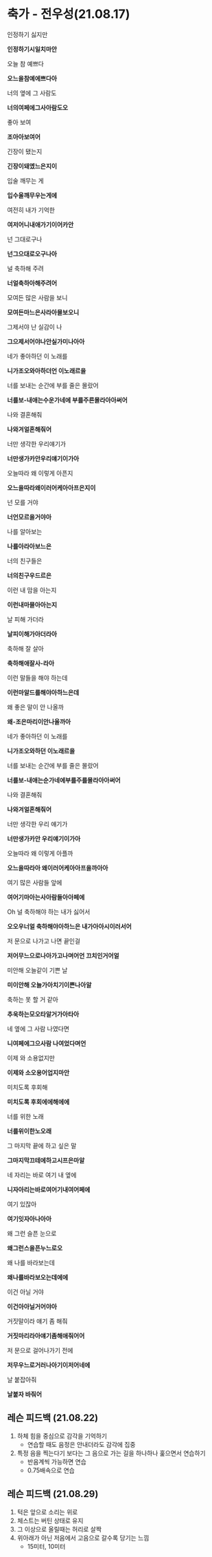 # 축가 - 전우성(21.08.17)

인정하기 싫지만

**인정하기시일치마안**

오늘 참 예쁘다

**오느을참예에쁘다아**

너의 옆에 그 사람도

**너의여페에그사아람도오**

좋아 보여

**조아아보여어**

긴장이 됐는지

**긴장이돼엤느은지이**

입술 깨무는 게

**입수울깨무우는게에**

여전히 내가 기억한

**여저어니내애가기이어카안**

넌 그대로구나

**넌그으대로오구나아**

널 축하해 주려

**너얼축하아해주려어**

모여든 많은 사람을 보니

**모여든마느은사라아믈보오니**

그제서야 난 실감이 나

**그으제서어야나안실가미나아아**

네가 좋아하던 이 노래를

**니가조오와아하더언 이노래르을**

너를 보내는 순간에 부를 줄은 몰랐어

**너를보-내애는수운가네에 부를주른몰라아아써어**

나와 결혼해줘

**나와겨얼혼해줘어**

너만 생각한 우리얘기가

**너만생가카안우리얘기이가아**

오늘따라 왜 이렇게 아픈지

**오느을따라왜이러어케아아프은지이**

넌 모를 거야

**너언모르을거야아**

나를 알아보는

**나를아라아보느은**

너의 친구들은

**너의친구우드르은**

이런 내 맘을 아는지

**이런내마믈아아는지**

날 피해 가더라

**날피이해가아더라아**

축하해 잘 살아

**축하해애잘사-라아**

이런 말들을 해야 하는데

**이런마알드를해야아하느은데**

왜 좋은 말이 안 나올까

**왜-조은마리이안나올까아**

네가 좋아하던 이 노래를

**니가조오와하던 이노래르을**

너를 보내는 순간에 부를 줄은 몰랐어

**너를보-내애는순가네에부를주를몰라아아써어**

나와 결혼해줘

**나와겨얼혼해줘어**

너만 생각한 우리 얘기가

**너만생가카안 우리얘기이가아**

오늘따라 왜 이렇게 아플까

**오느을따라아 왜이러어케아아프을까아아**

여기 많은 사람들 앞에

**여어기마아는사아람들아아페에**

Oh 널 축하해야 하는 내가 싫어서

**오오우너얼 축하해야아하느은 내가아아시이러서어**

저 문으로 나가고 나면 끝인걸

**저어무느으로나아가고나며어언 끄치인거어얼**

미안해 오늘같이 기쁜 날

**미이안해 오늘가아치기이쁜나아알**

축하는 못 할 거 같아

**추욱하는모오타알거가아타아**

네 옆에 그 사람 나였다면

**니여페에그으사람 나여었다며언**

이제 와 소용없지만

**이제와 소오용어업지마안**

미치도록 후회해

**미치도록 후회에에해에에**

너를 위한 노래

**너를위이한노오래**

그 마지막 끝에 하고 싶은 말

**그마지막끄테에하고시프은마알**

네 자리는 바로 여기 내 옆에

**니자아리는바로여어기내여어페에**

여기 있잖아

**여기잇자아나아아**

왜 그런 슬픈 눈으로

**왜그런스을픈누느로오**

왜 나를 바라보는데

**왜나를바라보오는데에에**

이건 아닐 거야

**이건아아닐거어야아**

거짓말이라 얘기 좀 해줘

**거짓마리라아얘기좀해애줘어어**

저 문으로 걸어나가기 전에

**저무우느로거러나아기이저어네에**

날 붙잡아줘

**날붙자 바줘어**



## 레슨 피드백 (21.08.22)

1. 하체 힘을 중심으로 감각을 기억하기
   - 연습할 때도 음정은 안내더라도 감각에 집중
2. 특정 음을 찍는다기 보다는 그 음으로 가는 길을 하나하나 훑으면서 연습하기
   - 반음계씩 가능하면 연습
   - 0.75배속으로 연습



## 레슨 피드백 (21.08.29)

1. 턱은 앞으로 소리는 위로
2. 체스트는 버틴 상태로 유지
3. 그 이상으로 올릴때는 허리로 살짝
4. 위아래가 아닌 저음에서 고음으로 갈수록 당기는 느낌
   - 15미터, 10미터 